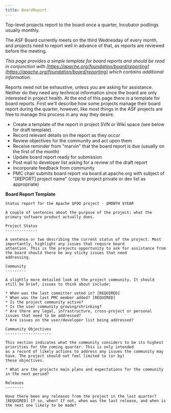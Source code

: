 ```yaml
---
title: BoardReport
---
```


Top-level projects report to the board once a quarter, Incubator podlings usually monthly. 

The ASF Board currently meets on the
third Wednesday of every month, and projects need to report well in advance of that, as reports are 
reviewed before the meeting.

*This page provides a simple template for board reports and should be read in conjunction with 
[https://apache.org/foundation/board/reporting](https://apache.org/foundation/board/reporting) which 
contains additional information.*

Reports need not be exhaustive, unless you are asking for assistance.
Neither do they need any technical information since the 
board are only interested in project health. At the end of this page there
is a template for board reports. First we'll describe 
how some projects manage their board report during the quarter, however,
like most things in the ASF projects are free to manage 
this process in any way they desire.

 * Create a template of the report in project SVN or Wiki space (see below
for draft template)
 * Record relevant details on the report as they occur
 * Review objectives for the community and act upon them
 * Receive reminder from "marvin" that the board report is due (usually on
the first of the month)
 * Update board report ready for submission
 * Post mail to developer list asking for a review of the draft report
 * Incorporate feedback from community
 * PMC chair submits board report via board.at.apache.org with subject of "\[REPORT\]
 project name" (copy to project private or dev list as appropriate)

**Board Report Template**

    Status report for the Apache $FOO project - $MONTH $YEAR
    
    A couple of sentences about the purpose of the project; what the primary software product actually does.

    Project Status
    --------------
    
    A sentence or two describing the current status of the project. Most importantly, highlight any issues that require board 
    attention. This is the projects opportunity to ask for assistance from the board should there be any sticky issues that need 
    addressing.
    
    Community
    ---------
    
    A slightly more detailed look at the project community. It should still be brief, issues to think about include:
    
    * When was the last committer voted in? [REQUIRED]
    * When was the last PMC member added? [REQUIRED]
    * Is the project community active? 
    * Is the user community growing/shrinking? 
    * Are there any legal, infrastructure, cross-project or personal issues that need to be addressed?
    * Are issues on the user/developer list being addressed?
    
    Community Objectives
    --------------------
    
    This section indicates what the community considers to be its highest priorities for the coming quarter. This is only intended 
    as a record of likely actions to address any issues the community may have. The project should not feel limited to (or by)
    these objectives.
    
    * What are the projects main plans and expectations for the community in the next period?
    
    Releases
    --------
    
    Have there been any releases from the project in the last quarter? [REQUIRED] If so, when? If not, when was the last release, and when is the next one likely to be made?


